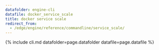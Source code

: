 ```yaml
---
datafolder: engine-cli
datafile: docker_service_scale
title: docker service scale
redirect_from:
  - /edge/engine/reference/commandline/service_scale/
---
```

<!--
This page is automatically generated from Docker's source code. If you want to
suggest a change to the text that appears here, open a ticket or pull request
in the source repository on GitHub:

https://github.com/docker/cli
-->

{% include cli.md datafolder=page.datafolder datafile=page.datafile %}

